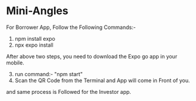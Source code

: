 # Mini-Angles

For Borrower App, Follow the Following Commands:-

1) npm install expo
2) npx expo install
 
After above two steps, you need to download the Expo go app in your mobile.

3) run command:- "npm start"
4)  Scan the QR Code from the Terminal and App will come in Front of you.


and same process is Followed for the Investor app.
